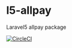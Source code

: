 # l5-allpay
Laravel5 allpay package

[![CircleCI](https://circleci.com/gh/ericliao79/l5-allpay.svg?style=svg?style=shield&circle-token=63d461cdbde752139f8dc72c835a3f3a1dc0f978)](https://circleci.com/gh/ericliao79/l5-allpay)
